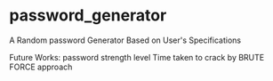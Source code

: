 # password_generator
A Random password Generator Based on User's Specifications

Future Works:
password strength level
Time taken to crack by BRUTE FORCE approach
